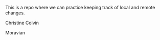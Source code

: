 This is a repo where we can practice keeping track of local and remote 
changes.

Christine Colvin


Moravian


